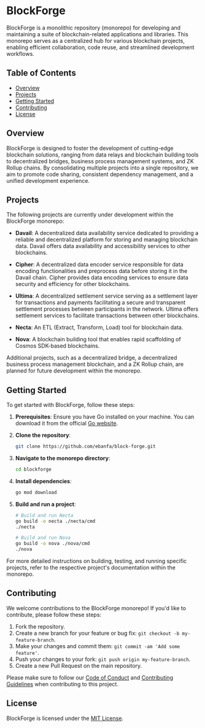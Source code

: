 # BlockForge

BlockForge is a monolithic repository (monorepo) for developing and maintaining a suite of blockchain-related applications and libraries. This monorepo serves as a centralized hub for various blockchain projects, enabling efficient collaboration, code reuse, and streamlined development workflows.

## Table of Contents

- [Overview](#overview)
- [Projects](#projects)
- [Getting Started](#getting-started)
- [Contributing](#contributing)
- [License](#license)

## Overview

BlockForge is designed to foster the development of cutting-edge blockchain solutions, ranging from data relays and blockchain building tools to decentralized bridges, business process management systems, and ZK Rollup chains. By consolidating multiple projects into a single repository, we aim to promote code sharing, consistent dependency management, and a unified development experience.

## Projects

The following projects are currently under development within the BlockForge monorepo:

- **Davail**: A decentralized data availability service dedicated to providing a reliable and decentralized platform for storing and managing blockchain data. Davail offers data availability and accessibility services to other blockchains.

- **Cipher**: A decentralized data encoder service responsible for data encoding functionalities and preprocess data before storing it in the Davail chain. Cipher provides data encoding services to ensure data security and efficiency for other blockchains.

- **Ultima**: A decentralized settlement service serving as a settlement layer for transactions and payments facilitating a secure and transparent settlement processes between participants in the network. Ultima offers settlement services to facilitate transactions between other blockchains.

- **Necta**: An ETL (Extract, Transform, Load) tool for blockchain data.

- **Nova**: A blockchain building tool that enables rapid scaffolding of Cosmos SDK-based blockchains.

Additional projects, such as a decentralized bridge, a decentralized business process management blockchain, and a ZK Rollup chain, are planned for future development within the monorepo.


## Getting Started

To get started with BlockForge, follow these steps:

1. **Prerequisites**: Ensure you have Go installed on your machine. You can download it from the official [Go website](https://golang.org/dl/).

2. **Clone the repository**:

   ```bash
   git clone https://github.com/ebanfa/block-forge.git
   ```

3. **Navigate to the monorepo directory**:

   ```bash
   cd blockforge
   ```

4. **Install dependencies**:

   ```bash
   go mod download
   ```

5. **Build and run a project**:

   ```bash
   # Build and run Necta
   go build -o necta ./necta/cmd
   ./necta

   # Build and run Nova
   go build -o nova ./nova/cmd
   ./nova
   ```

For more detailed instructions on building, testing, and running specific projects, refer to the respective project's documentation within the monorepo.

## Contributing

We welcome contributions to the BlockForge monorepo! If you'd like to contribute, please follow these steps:

1. Fork the repository.
2. Create a new branch for your feature or bug fix: `git checkout -b my-feature-branch`.
3. Make your changes and commit them: `git commit -am 'Add some feature'`.
4. Push your changes to your fork: `git push origin my-feature-branch`.
5. Create a new Pull Request on the main repository.

Please make sure to follow our [Code of Conduct](CODE_OF_CONDUCT.md) and [Contributing Guidelines](CONTRIBUTING.md) when contributing to this project.

## License

BlockForge is licensed under the [MIT License](LICENSE).


